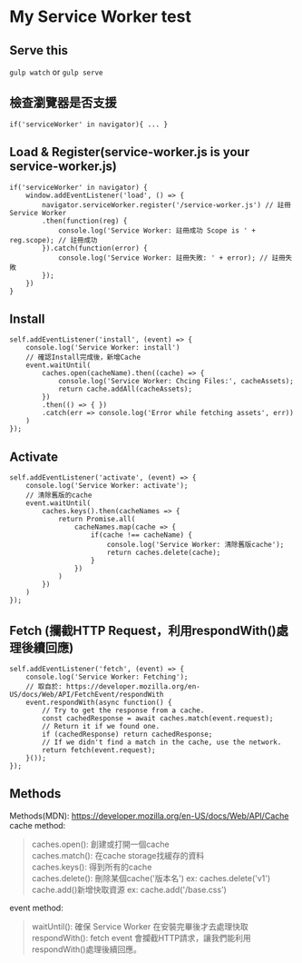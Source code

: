 # My Service Worker test

## Serve this
```gulp watch``` or ```gulp serve```

## 檢查瀏覽器是否支援

```if('serviceWorker' in navigator){ ... }```

## Load & Register(service-worker.js is your service-worker.js)

```
if('serviceWorker' in navigator) {
    window.addEventListener('load', () => {
        navigator.serviceWorker.register('/service-worker.js') // 註冊 Service Worker
        .then(function(reg) {
            console.log('Service Worker: 註冊成功 Scope is ' + reg.scope); // 註冊成功
        }).catch(function(error) {
            console.log('Service Worker: 註冊失敗: ' + error); // 註冊失敗
        });
    })
}
```
## Install
```
self.addEventListener('install', (event) => {
    console.log('Service Worker: install')
    // 確認Install完成後，新增Cache
    event.waitUntil(
        caches.open(cacheName).then((cache) => {
            console.log('Service Worker: Chcing Files:', cacheAssets);
            return cache.addAll(cacheAssets);
        })
        .then(() => { })
        .catch(err => console.log('Error while fetching assets', err))
    )
});
```
## Activate
```
self.addEventListener('activate', (event) => {
    console.log('Service Worker: activate');
    // 清除舊版的cache
    event.waitUntil(
        caches.keys().then(cacheNames => {
            return Promise.all(
                cacheNames.map(cache => {
                    if(cache !== cacheName) {
                        console.log('Service Worker: 清除舊版cache');
                        return caches.delete(cache);
                    }
                })
            )
        })
    )
});
```
## Fetch (攔截HTTP Request，利用respondWith()處理後續回應)
```
self.addEventListener('fetch', (event) => {
    console.log('Service Worker: Fetching');
    // 取自於: https://developer.mozilla.org/en-US/docs/Web/API/FetchEvent/respondWith
    event.respondWith(async function() {
        // Try to get the response from a cache.
        const cachedResponse = await caches.match(event.request);
        // Return it if we found one.
        if (cachedResponse) return cachedResponse;
        // If we didn't find a match in the cache, use the network.
        return fetch(event.request);
    }());
});
```
## Methods
Methods(MDN): https://developer.mozilla.org/en-US/docs/Web/API/Cache  
cache method:  
>caches.open(): 創建或打開一個cache  
>caches.match(): 在cache storage找緩存的資料  
>caches.keys(): 得到所有的cache  
>caches.delete(): 刪除某個cache('版本名') ex: caches.delete('v1')  
>cache.add()新增快取資源 ex: cache.add('/base.css')  

event method:  
>waitUntil(): 確保 Service Worker 在安裝完畢後才去處理快取  
>respondWith(): fetch event 會攔截HTTP請求，讓我們能利用respondWith()處理後續回應。  